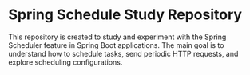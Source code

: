 # Spring Schedule Study Repository

This repository is created to study and experiment with the Spring Scheduler feature in Spring Boot applications. The main goal is to understand how to schedule tasks, send periodic HTTP requests, and explore scheduling configurations.

